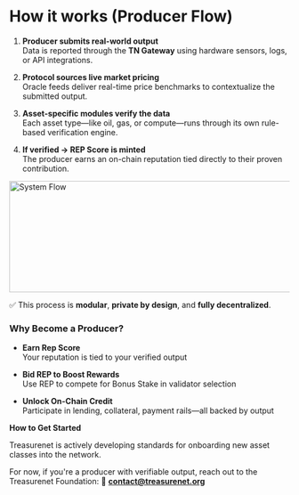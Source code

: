# How it works (Producer Flow)

1. **Producer submits real-world output**  
    Data is reported through the **TN Gateway** using hardware sensors, logs, or API integrations.

2. **Protocol sources live market pricing**  
    Oracle feeds deliver real-time price benchmarks to contextualize the submitted output.

3. **Asset-specific modules verify the data**  
    Each asset type—like oil, gas, or compute—runs through its own rule-based verification engine.

4. **If verified → REP Score is minted**  
    The producer earns an on-chain reputation tied directly to their proven contribution.
    
  <img src="/img/docs/NetworkRole/HowItWorks.jpg" alt="System Flow" width="700" height="200" />


✅ This process is **modular**, **private by design**, and **fully decentralized**.

### **Why Become a Producer?**

* **Earn Rep Score**  
   Your reputation is tied to your verified output

* **Bid REP to Boost Rewards**  
   Use REP to compete for Bonus Stake in validator selection

* **Unlock On-Chain Credit**  
  Participate in lending, collateral, payment rails—all backed by output

**How to Get Started**

Treasurenet is actively developing standards for onboarding new asset classes into the network.

For now, if you're a producer with verifiable output, reach out to the Treasurenet Foundation: 📧 **contact@treasurenet.org**